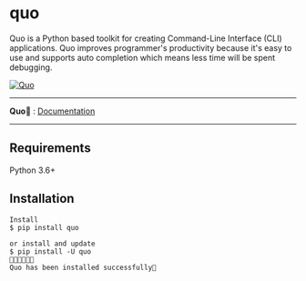 # quo
Quo is a Python based toolkit for creating Command-Line Interface (CLI) applications. Quo improves programmer's productivity because it's easy to use and supports auto completion which means less time will be spent debugging.

[![Quo](pics/quo.png)](https://github.com/viewerdiscretion) 

---

**Quo📄** : <a href="https://viewerdiscretion.github.io/quo" class="external-link" target="_blank">Documentation</a>

---

## Requirements

Python 3.6+

## Installation

<div class="termy">

```console
Install
$ pip install quo

or install and update
$ pip install -U quo
🔸🔸🔸🔸🔸💯 
Quo has been installed successfully🎉 
```

</div>
